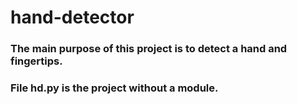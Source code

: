 # hand-detector

### The main purpose of this project is to detect a hand and fingertips.
### File hd.py is the project without a module.
